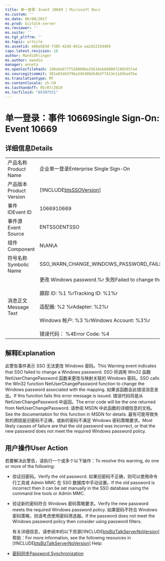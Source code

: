 ```yaml
---
title: 单一登录：Event 10669 | Microsoft Docs
ms.custom: ''
ms.date: 06/08/2017
ms.prod: biztalk-server
ms.reviewer: ''
ms.suite: ''
ms.tgt_pltfrm: ''
ms.topic: article
ms.assetid: e88a583d-7385-42dd-841e-aa2d2215dd69
caps.latest.revision: 10
author: MandiOhlinger
ms.author: mandia
manager: anneta
ms.openlocfilehash: 1d0a9ab77f528060be25616eb8d80072402957a4
ms.sourcegitcommit: 381e83d43796a345488d54b3f7413e11d56ad7be
ms.translationtype: MT
ms.contentlocale: zh-CN
ms.lasthandoff: 05/07/2019
ms.locfileid: "65397531"
---
```

# <a name="single-sign-on-event-10669"></a><span data-ttu-id="a2af8-102">单一登录：事件 10669</span><span class="sxs-lookup"><span data-stu-id="a2af8-102">Single Sign-On: Event 10669</span></span>
## <a name="details"></a><span data-ttu-id="a2af8-103">详细信息</span><span class="sxs-lookup"><span data-stu-id="a2af8-103">Details</span></span>  

|                 |                                                                                                                                                               |
|-----------------|---------------------------------------------------------------------------------------------------------------------------------------------------------------|
|  <span data-ttu-id="a2af8-104">产品名称</span><span class="sxs-lookup"><span data-stu-id="a2af8-104">Product Name</span></span>   |                                                                   <span data-ttu-id="a2af8-105">企业单一登录</span><span class="sxs-lookup"><span data-stu-id="a2af8-105">Enterprise Single Sign-On</span></span>                                                                   |
| <span data-ttu-id="a2af8-106">产品版本</span><span class="sxs-lookup"><span data-stu-id="a2af8-106">Product Version</span></span> |                                                  [!INCLUDE[btsSSOVersion](../includes/btsssoversion-md.md)]                                                   |
|    <span data-ttu-id="a2af8-107">事件 ID</span><span class="sxs-lookup"><span data-stu-id="a2af8-107">Event ID</span></span>     |                                                                             <span data-ttu-id="a2af8-108">10669</span><span class="sxs-lookup"><span data-stu-id="a2af8-108">10669</span></span>                                                                             |
|  <span data-ttu-id="a2af8-109">事件源</span><span class="sxs-lookup"><span data-stu-id="a2af8-109">Event Source</span></span>   |                                                                            <span data-ttu-id="a2af8-110">ENTSSO</span><span class="sxs-lookup"><span data-stu-id="a2af8-110">ENTSSO</span></span>                                                                             |
|    <span data-ttu-id="a2af8-111">组件</span><span class="sxs-lookup"><span data-stu-id="a2af8-111">Component</span></span>    |                                                                              <span data-ttu-id="a2af8-112">N\A</span><span class="sxs-lookup"><span data-stu-id="a2af8-112">N\A</span></span>                                                                              |
|  <span data-ttu-id="a2af8-113">符号名称</span><span class="sxs-lookup"><span data-stu-id="a2af8-113">Symbolic Name</span></span>  |                                                            <span data-ttu-id="a2af8-114">SSO_WARN_CHANGE_WINDOWS_PASSWORD_FAILED</span><span class="sxs-lookup"><span data-stu-id="a2af8-114">SSO_WARN_CHANGE_WINDOWS_PASSWORD_FAILED</span></span>                                                            |
|  <span data-ttu-id="a2af8-115">消息正文</span><span class="sxs-lookup"><span data-stu-id="a2af8-115">Message Text</span></span>   | <span data-ttu-id="a2af8-116">更改 Windows password.%r 失败</span><span class="sxs-lookup"><span data-stu-id="a2af8-116">Failed to change the Windows password.%r</span></span><br /><br /> <span data-ttu-id="a2af8-117">跟踪 ID: %1 %r</span><span class="sxs-lookup"><span data-stu-id="a2af8-117">Tracking ID: %1%r</span></span><br /><br /> <span data-ttu-id="a2af8-118">适配器: %2 %r</span><span class="sxs-lookup"><span data-stu-id="a2af8-118">Adapter: %2%r</span></span><br /><br /> <span data-ttu-id="a2af8-119">Windows 帐户: %3 %r</span><span class="sxs-lookup"><span data-stu-id="a2af8-119">Windows Account: %3%r</span></span><br /><br /> <span data-ttu-id="a2af8-120">错误代码： %4</span><span class="sxs-lookup"><span data-stu-id="a2af8-120">Error Code: %4</span></span> |

## <a name="explanation"></a><span data-ttu-id="a2af8-121">解释</span><span class="sxs-lookup"><span data-stu-id="a2af8-121">Explanation</span></span>  
 <span data-ttu-id="a2af8-122">此警告事件表示 SSO 无法更改 Windows 密码。</span><span class="sxs-lookup"><span data-stu-id="a2af8-122">This Warning event indicates that SSO failed to change a Windows password.</span></span> <span data-ttu-id="a2af8-123">SSO 将调用 Win32 函数 NetUserChangePassword 函数来更改与映射关联的 Windows 密码。</span><span class="sxs-lookup"><span data-stu-id="a2af8-123">SSO calls the Win32 function NetUserChangePassword function to change the Windows password associated with the mapping.</span></span> <span data-ttu-id="a2af8-124">如果该函数会此错误消息发出。</span><span class="sxs-lookup"><span data-stu-id="a2af8-124">If this function fails this error message is issued.</span></span> <span data-ttu-id="a2af8-125">错误代码将是从 NetUserChangePassword 中返回。</span><span class="sxs-lookup"><span data-stu-id="a2af8-125">The error code will be the one returned from NetUserChangePassword.</span></span> <span data-ttu-id="a2af8-126">请参阅 MSDN 中此函数的详细信息的文档。</span><span class="sxs-lookup"><span data-stu-id="a2af8-126">See the documentation for this function in MSDN for details.</span></span> <span data-ttu-id="a2af8-127">最有可能导致失败的原因是旧密码不正确，或新的密码不满足 Windows 密码策略要求。</span><span class="sxs-lookup"><span data-stu-id="a2af8-127">Most likely causes of failure are that the old password was incorrect, or that the new password does not meet the required Windows password policy.</span></span>  

## <a name="user-action"></a><span data-ttu-id="a2af8-128">用户操作</span><span class="sxs-lookup"><span data-stu-id="a2af8-128">User Action</span></span>  
 <span data-ttu-id="a2af8-129">若要解决此警告，请执行一个或多个以下操作：</span><span class="sxs-lookup"><span data-stu-id="a2af8-129">To resolve this warning, do one or more of the following:</span></span>  

- <span data-ttu-id="a2af8-130">验证旧密码。</span><span class="sxs-lookup"><span data-stu-id="a2af8-130">Verify the old password.</span></span> <span data-ttu-id="a2af8-131">如果旧密码不正确，则可以使用命令行工具或 Admin MMC 在 SSO 数据库中手动设置。</span><span class="sxs-lookup"><span data-stu-id="a2af8-131">If the old password is incorrect then it can be set manually in the SSO database using the command line tools or Admin MMC.</span></span>  

- <span data-ttu-id="a2af8-132">验证新的密码符合 Windows 密码策略要求。</span><span class="sxs-lookup"><span data-stu-id="a2af8-132">Verify the new password meets the required Windows password policy.</span></span> <span data-ttu-id="a2af8-133">如果密码不符合 Windows 密码策略，则请考虑使用密码筛选器。</span><span class="sxs-lookup"><span data-stu-id="a2af8-133">If the password does not meet the Windows password policy then consider using password filters.</span></span>  

  <span data-ttu-id="a2af8-134">有关详细信息，请参阅中的以下资源[!INCLUDE[btsBizTalkServerNoVersion](../includes/btsbiztalkservernoversion-md.md)]帮助：</span><span class="sxs-lookup"><span data-stu-id="a2af8-134">For more information, see the following resources in [!INCLUDE[btsBizTalkServerNoVersion](../includes/btsbiztalkservernoversion-md.md)] Help:</span></span>  

- [<span data-ttu-id="a2af8-135">密码同步</span><span class="sxs-lookup"><span data-stu-id="a2af8-135">Password Synchronization</span></span>](../core/password-synchronization2.md)

